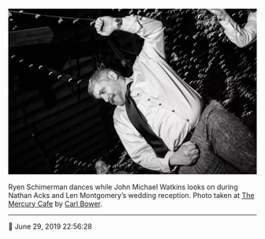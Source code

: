 ![Ryen Schimerman dances](assets/c0ac8a2247f78ed18c4856a81b178f14.webp)

Ryen Schimerman dances while John Michael Watkins looks on during Nathan Acks and Len Montgomery’s wedding reception. Photo taken at [The Mercury Cafe](http://mercurycafe.com/) by [Carl Bower](http://carlbowerphotos.com/).

- - - -

📅 June 29, 2019 22:56:28
